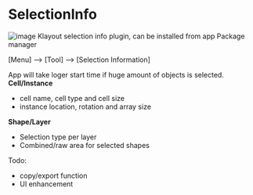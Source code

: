 # SelectionInfo

![image](https://github.com/s910324/SelectionInfo/assets/1561043/98b5a8bc-b75e-4dd4-b65f-287e3a32b350)
Klayout selection info plugin, can be installed from app Package manager

[Menu] --> [Tool] --> [Selection Information]

App will take loger start time if huge amount of objects is selected.
<b>Cell/Instance</b>
* cell name, cell type and cell size
* instance location, rotation and array size

<b>Shape/Layer</b>
* Selection type per layer
* Combined/raw area for selected shapes

Todo: 
* copy/export function
* UI enhancement
